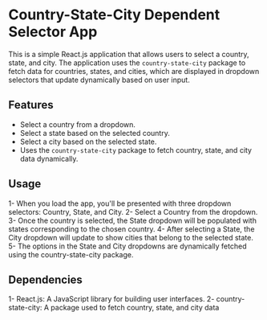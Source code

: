 # Country-State-City Dependent Selector App

This is a simple React.js application that allows users to select a country, state, and city. The application uses the `country-state-city` package to fetch data for countries, states, and cities, which are displayed in dropdown selectors that update dynamically based on user input.

## Features

- Select a country from a dropdown.
- Select a state based on the selected country.
- Select a city based on the selected state.
- Uses the `country-state-city` package to fetch country, state, and city data dynamically.

## Usage
1- When you load the app, you'll be presented with three dropdown selectors: Country, State, and City.
2- Select a Country from the dropdown.
3- Once the country is selected, the State dropdown will be populated with states corresponding to the chosen country.
4- After selecting a State, the City dropdown will update to show cities that belong to the selected state.
5- The options in the State and City dropdowns are dynamically fetched using the country-state-city package.

## Dependencies
1- React.js: A JavaScript library for building user interfaces.
2- country-state-city: A package used to fetch country, state, and city data
